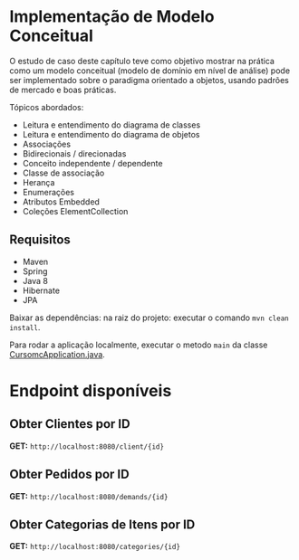 # Implementação de Modelo Conceitual

O estudo de caso deste capítulo teve como objetivo mostrar na prática como um modelo conceitual (modelo de
domínio em nível de análise) pode ser implementado sobre o paradigma orientado a objetos, usando padrões de
mercado e boas práticas.

Tópicos abordados:

- Leitura e entendimento do diagrama de classes
- Leitura e entendimento do diagrama de objetos
- Associações
- Bidirecionais / direcionadas
- Conceito independente / dependente
- Classe de associação
- Herança
- Enumerações
- Atributos Embedded
- Coleções ElementCollection

## Requisitos

- Maven
- Spring
- Java 8
- Hibernate
- JPA

Baixar as dependências: na raiz do projeto: executar o comando `mvn clean install`.

Para rodar a aplicação localmente, executar o metodo `main` da classe [CursomcApplication.java](https://github.com/gleydsonilo/cursomc/blob/main/src/main/java/com/nelioalves/cursomc/CursomcApplication.java).

# Endpoint disponíveis

## Obter Clientes por ID
**GET:** `http://localhost:8080/client/{id}`

## Obter Pedidos por ID
**GET:** `http://localhost:8080/demands/{id}`

## Obter Categorias de Itens por ID
**GET:** `http://localhost:8080/categories/{id}`
